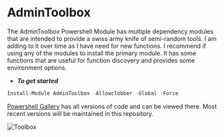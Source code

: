 # AdminToolbox
The AdminToolbox Powershell Module has multiple dependency modules that are intended to provide a swiss army knife of semi-random tools. I am adding to it over time as I have need for new functions. I recommend if using any of the modules to install the primary module. It has some functions that are useful for function discovery and provides some environment options.

* *__To get started__*

```Powershell
Install-Module AdminToolbox -Allowclobber -Global -Force
```

[Powershell Gallery](https://www.powershellgallery.com/packages/AdminToolbox/) has all versions of code and can be viewed there. Most recent versions will be maintained in this repository.

![Toolbox](https://github.com/TheTaylorLee/AdminToolbox/blob/master/Images/toolboxShell2.png)